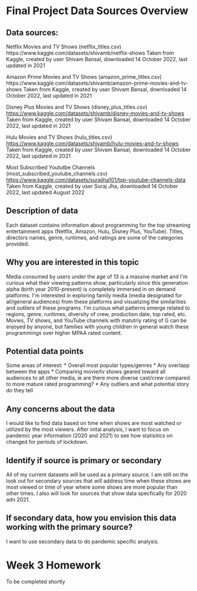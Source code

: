 
<h1>Final Project Data Sources Overview</h1>
<h2>Data sources: </h2>
Netflix Movies and TV Shows (netflix_titles.csv)
https://www.kaggle.com/datasets/shivamb/netflix-shows
Taken from Kaggle, created by user Shivam Bansal, downloaded 14 October 2022, last updated in 2021 

<p>Amazon Prime Movies and TV Shows (amazon_prime_titles.csv)
https://www.kaggle.com/datasets/shivamb/amazon-prime-movies-and-tv-shows
Taken from Kaggle, created by user Shivam Bansal, downloaded 14 October 2022, last updated in 2021 </p>


Disney Plus Movies and TV Shows (disney_plus_titles.csv)
https://www.kaggle.com/datasets/shivamb/disney-movies-and-tv-shows
Taken from Kaggle, created by user Shivam Bansal, downloaded 14 October 2022, last updated in 2021


Hulu Movies and TV Shows (hulu_titles.csv)
https://www.kaggle.com/datasets/shivamb/hulu-movies-and-tv-shows
Taken from Kaggle, created by user Shivam Bansal, downloaded 14 October 2022, last updated in 2021


Most Subscribed Yoututbe Channels (most_subscribed_youtube_channels.csv)
https://www.kaggle.com/datasets/surajjha101/top-youtube-channels-data
Taken from Kaggle, created by user Suraj Jha, downloaded 14 October 2022, last updated August 2022


<h2>Description of data</h2>
Each dataset contains information about programming for the top streaming entertainment apps (Netflix, Amazon, Hulu, Disney Plus, YouTube).  Titles, directors names, genre, runtimes, and ratings are some of the categories provided.


<h2>Why you are interested in this topic </h2>
Media consumed by users under the age of 13 is a massive market and I'm curious what their viewing patterns show, particularly since this generation alpha (birth year 2010-present) is completely  immersed in on demand platforms.  I'm interested in exploring family media (media designated for all/general audiences) from these platforms and visualizing the similarities and outliers of these programs.  I'm curious what patterns emerge related to regions, genre, runtimes, diversity of crew, production date, top rated, etc.  Movies, TV shows, and YouTube channels with matutriy rating of G can be enjoyed by anyone, but families with young children in general watch these programmings over higher MPAA rated content.  


<h2>Potential data points</h2>
Some areas of interest: 
* Overall most popular types/genres
* Any overlapp between the apps
* Comparing movie/tv shows geared toward all audiences to all other media, ie  are there more diverse cast/crew compared to more mature rated programming?
* Any outliers and what potential story do they tell

<h2>Any concerns about the data</h2>
I would like to find data based on time when shows are most watched or utilized by the most viewers.  After inital analysis, I want to focus on pandemic year information (2020 and 2021) to see how statisitics on changed for periods of lockdown.  

<h2>Identify if source is primary or secondary</h2>
All of my current datasets will be used as a primary source.  I am still on the look out for secondary sources that will address time when these shows are most viewed or time of year where some shows are more popular than other times. I also will look for sources that show data specfically for 2020 adn 2021.

<h2>If secondary data, how you envision this data working with the primary source?</h2>
I want to use secondary data to do pandemic specific analysis.  

<h1>Week 3 Homework</h1>
To be completed shortly
